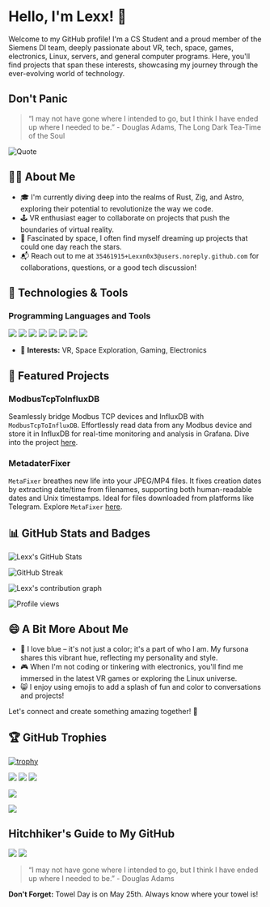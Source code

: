 # Hello, I'm Lexx! 👋

Welcome to my GitHub profile! I'm a CS Student and a proud member of the Siemens DI team, deeply passionate about VR, tech, space, games, electronics, Linux, servers, and general computer programs. Here, you'll find projects that span these interests, showcasing my journey through the ever-evolving world of technology.

## Don't Panic

> “I may not have gone where I intended to go, but I think I have ended up where I needed to be.” - Douglas Adams, The Long Dark Tea-Time of the Soul

![Quote](URL-to-your-quote-image)

## 🙋‍♂️ About Me

- 🎓 I'm currently diving deep into the realms of Rust, Zig, and Astro, exploring their potential to revolutionize the way we code.
- 🕹️ VR enthusiast eager to collaborate on projects that push the boundaries of virtual reality.
- 🌌 Fascinated by space, I often find myself dreaming up projects that could one day reach the stars.
- 📬 Reach out to me at `35461915+Lexxn0x3@users.noreply.github.com` for collaborations, questions, or a good tech discussion!

## 🔧 Technologies & Tools

### Programming Languages and Tools

![](https://img.shields.io/badge/Code-C%23-blue.svg)
![](https://img.shields.io/badge/Code-C++-blue.svg)
![](https://img.shields.io/badge/Code-Python-blue.svg)
![](https://img.shields.io/badge/Code-Rust-blue.svg)
![](https://img.shields.io/badge/Code-Go-blue.svg)
![](https://img.shields.io/badge/Editor-Neovim-brightgreen.svg)
![](https://img.shields.io/badge/OS-Linux-lightgrey.svg)
![](https://img.shields.io/badge/Tools-Docker-blue.svg)

- 🚀 **Interests:** VR, Space Exploration, Gaming, Electronics

## 🌟 Featured Projects

### ModbusTcpToInfluxDB
Seamlessly bridge Modbus TCP devices and InfluxDB with `ModbusTcpToInfluxDB`. Effortlessly read data from any Modbus device and store it in InfluxDB for real-time monitoring and analysis in Grafana. Dive into the project [here](https://github.com/Lexxn0x3/ModbusTcpToInfluxDB).

### MetadaterFixer
`MetaFixer` breathes new life into your JPEG/MP4 files. It fixes creation dates by extracting date/time from filenames, supporting both human-readable dates and Unix timestamps. Ideal for files downloaded from platforms like Telegram. Explore `MetaFixer` [here](https://github.com/Lexxn0x3/MetadaterFixer).

## 📊 GitHub Stats and Badges

![Lexx's GitHub Stats](https://github-readme-stats.vercel.app/api?username=Lexxn0x3&show_icons=true&theme=blue-green)

![GitHub Streak](https://github-readme-streak-stats.herokuapp.com/?user=Lexxn0x3&theme=blue-green)

![Lexx's contribution graph](https://activity-graph.herokuapp.com/graph?username=Lexxn0x3&theme=github)

![Profile views](https://komarev.com/ghpvc/?username=Lexxn0x3&color=blue)

## 😄 A Bit More About Me

- 🔵 I love blue – it's not just a color; it's a part of who I am. My fursona shares this vibrant hue, reflecting my personality and style.
- 🎮 When I'm not coding or tinkering with electronics, you'll find me immersed in the latest VR games or exploring the Linux universe.
- 😸 I enjoy using emojis to add a splash of fun and color to conversations and projects!

Let's connect and create something amazing together! 🚀

## 🏆 GitHub Trophies

[![trophy](https://github-profile-trophy.vercel.app/?username=Lexxn0x3&theme=onedark)](https://github.com/ryo-ma/github-profile-trophy)

![](https://img.shields.io/badge/Uses-GitHub%20Codespaces-2F2625?style=flat-square&logo=github)
![](https://img.shields.io/badge/%E2%98%95-Coffee-black?style=flat-square)
![](https://img.shields.io/badge/Loves-Space%20Exploration-blue?style=flat-square)

![](https://img.shields.io/badge/Answer%20to%20Life%2C%20Universe%20and%20Everything-42-9cf)

![](https://img.shields.io/badge/Earth-Mostly%20Harmless-7B68EE.svg)

## Hitchhiker's Guide to My GitHub

![](https://img.shields.io/badge/Answer%20to%20Life%2C%20Universe%20and%20Everything-42-9cf)
![](https://img.shields.io/badge/Earth-Mostly%20Harmless-7B68EE.svg)

> “I may not have gone where I intended to go, but I think I have ended up where I needed to be.” - Douglas Adams

**Don't Forget:** Towel Day is on May 25th. Always know where your towel is!

